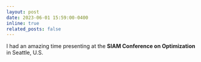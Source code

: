 ```yaml
---
layout: post
date: 2023-06-01 15:59:00-0400
inline: true
related_posts: false
---
```


I had an amazing time presenting at the **SIAM Conference on Optimization** in Seattle, U.S.
